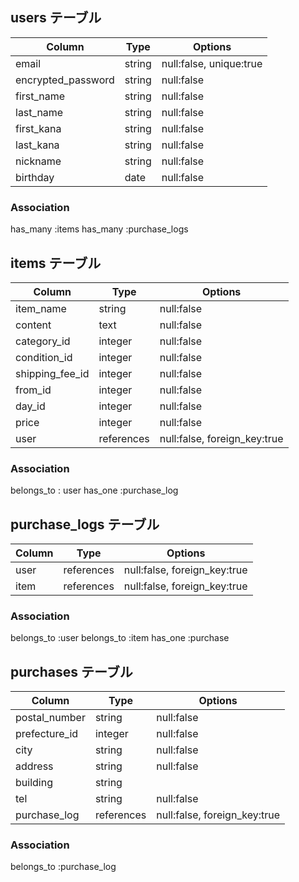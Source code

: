 ## users テーブル

|Column             |Type    |Options                 |
|-------------------|--------|------------------------|
|email              |string  |null:false, unique:true |
|encrypted_password |string  |null:false              |
|first_name         |string  |null:false              |
|last_name          |string  |null:false              |
|first_kana         |string  |null:false              |
|last_kana          |string  |null:false              |
|nickname           |string  |null:false              |
|birthday           |date    |null:false              |

### Association
has_many :items
has_many :purchase_logs

## items テーブル

|Column          |Type       |Options                      |
|----------------|-----------|-----------------------------|
|item_name       |string     |null:false                   |
|content         |text       |null:false                   |
|category_id     |integer    |null:false                   |
|condition_id    |integer    |null:false                   |
|shipping_fee_id |integer    |null:false                   |
|from_id         |integer    |null:false                   |
|day_id          |integer    |null:false                   |
|price           |integer    |null:false                   |
|user            |references |null:false, foreign_key:true |

### Association
belongs_to : user
has_one :purchase_log

## purchase_logs テーブル

|Column       |Type       |Options                      |
|-------------|-----------|-----------------------------|
|user         |references |null:false, foreign_key:true |
|item         |references |null:false, foreign_key:true |

### Association
belongs_to :user
belongs_to :item
has_one :purchase

## purchases テーブル

|Column        |Type       |Options                      |
|--------------|-----------|-----------------------------|
|postal_number |string     |null:false                   |
|prefecture_id |integer    |null:false                   |
|city          |string     |null:false                   |
|address       |string     |null:false                   |
|building      |string     |                             |
|tel           |string     |null:false                   |
|purchase_log  |references |null:false, foreign_key:true |

### Association
belongs_to :purchase_log